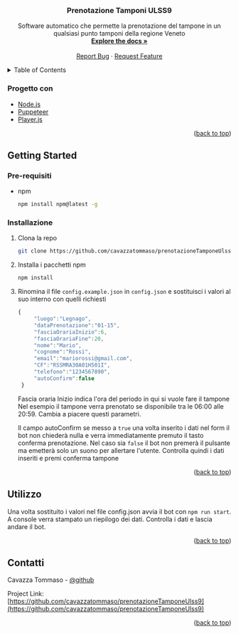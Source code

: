 <div id="top"></div>

<!-- [![Contributors][contributors-shield]][contributors-url]
[![Forks][forks-shield]][forks-url]
[![Stargazers][stars-shield]][stars-url]
[![Issues][issues-shield]][issues-url]
[![MIT License][license-shield]][license-url]
[![LinkedIn][linkedin-shield]][linkedin-url] -->



<!-- PROJECT LOGO -->
<br />
<div align="center">

<h3 align="center">Prenotazione Tamponi ULSS9</h3>

  <p align="center">
    Software automatico che permette la prenotazione del tampone in un qualsiasi punto tamponi della regione Veneto
    <br />
    <a href="https://github.com/cavazzatommaso/prenotazioneTamponeUlss9"><strong>Explore the docs »</strong></a>
    <br />
    <br />
    <a href="https://github.com/cavazzatommaso/prenotazioneTamponeUlss9/issues">Report Bug</a>
    ·
    <a href="https://github.com/cavazzatommaso/prenotazioneTamponeUlss9/issues">Request Feature</a>
  </p>
</div>



<!-- TABLE OF CONTENTS -->
<details>
  <summary>Table of Contents</summary>
  <ol>
    <li>
      <ul>
        <li><a href="#built-with">Progettato con</a></li>
      </ul>
    </li>
    <li>
      <a href="#getting-started">Getting Started</a>
      <ul>
        <li><a href="#prerequisites">Pre-requisiti</a></li>
        <li><a href="#installation">Installazione</a></li>
      </ul>
    </li>
    <li><a href="#usage">Utilizzo</a></li>
    <li><a href="#contact">Contatti</a></li>
  </ol>
</details>





### Progetto con

* [Node.js](https://nodejs.org/)
* [Puppeteer](https://github.com/puppeteer/puppeteer)
* [Player.js](http://playerjs.io/)

<p align="right">(<a href="#top">back to top</a>)</p>



<!-- GETTING STARTED -->
## Getting Started


### Pre-requisiti

* npm
  ```sh
  npm install npm@latest -g
  ```

### Installazione

1. Clona la repo
   ```sh
   git clone https://github.com/cavazzatommaso/prenotazioneTamponeUlss9.git
   ```
2. Installa i pacchetti npm
   ```sh
   npm install
   ```
3. Rinomina il file `config.example.json` in `config.json` e sostituisci i valori al suo interno con quelli richiesti
   ```js
   {
        "luogo":"Legnago",
        "dataPrenotazione":"01-15",
        "fasciaOrariaInizio":6,
        "fasciaOrariaFine":20,
        "nome":"Mario",
        "cognome":"Rossi",
        "email":"mariorossi@gmail.com",
        "CF":"RSSMRA30A01H501I",
        "telefono":"1234567890",
        "autoConfirm":false
    }
   ```
   Fascia oraria Inizio indica l'ora del periodo in qui si vuole fare il tampone
   Nel esempio il tampone verra prenotato se disponibile tra le 06:00 alle 20:59.
   Cambia a piacere questi parametri.

   Il campo autoConfirm se messo a `true` una volta inserito i dati nel form il bot non chiederà nulla e verra immediatamente premuto il tasto conferma prenotazione. Nel caso sia `false` il bot non premerà il pulsante ma emetterà solo un suono per allertare l'utente. Controlla quindi i dati inseriti e premi conferma tampone

<p align="right">(<a href="#top">back to top</a>)</p>



<!-- USAGE EXAMPLES -->
## Utilizzo

Una volta sostituito i valori nel file config.json avvia il bot con `npm run start`. A console verra stampato un riepilogo dei dati. Controlla i dati e lascia andare il bot.

<p align="right">(<a href="#top">back to top</a>)</p>



<!-- CONTACT -->
## Contatti

Cavazza Tommaso - [@github](https://github.com/cavazzatommaso)

Project Link: [https://github.com/cavazzatommaso/prenotazioneTamponeUlss9](https://github.com/cavazzatommaso/prenotazioneTamponeUlss9)

<p align="right">(<a href="#top">back to top</a>)</p>
